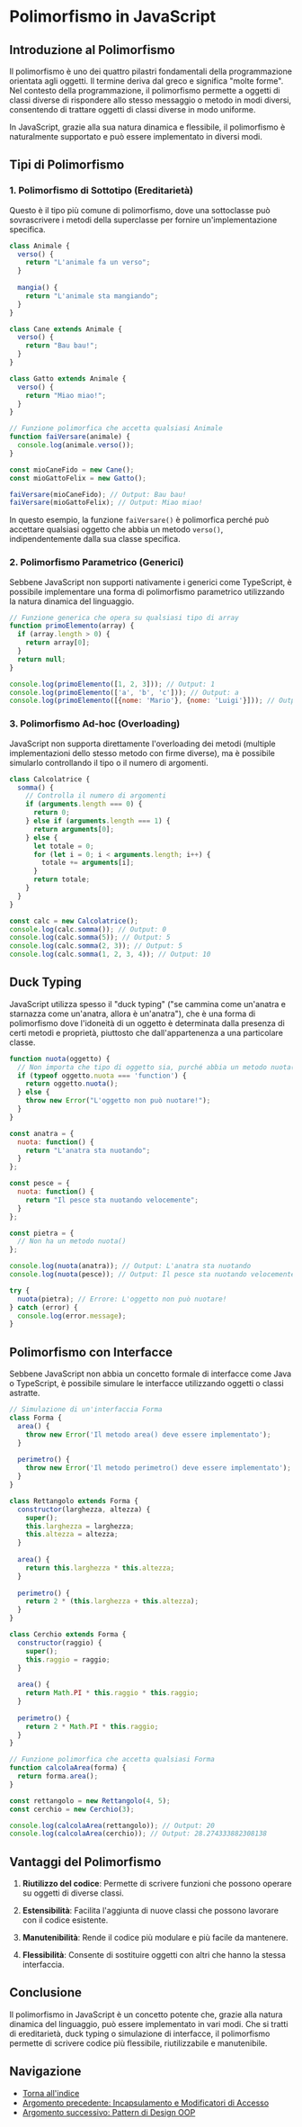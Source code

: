 # Polimorfismo in JavaScript

## Introduzione al Polimorfismo

Il polimorfismo è uno dei quattro pilastri fondamentali della programmazione orientata agli oggetti. Il termine deriva dal greco e significa "molte forme". Nel contesto della programmazione, il polimorfismo permette a oggetti di classi diverse di rispondere allo stesso messaggio o metodo in modi diversi, consentendo di trattare oggetti di classi diverse in modo uniforme.

In JavaScript, grazie alla sua natura dinamica e flessibile, il polimorfismo è naturalmente supportato e può essere implementato in diversi modi.

## Tipi di Polimorfismo

### 1. Polimorfismo di Sottotipo (Ereditarietà)

Questo è il tipo più comune di polimorfismo, dove una sottoclasse può sovrascrivere i metodi della superclasse per fornire un'implementazione specifica.

```javascript
class Animale {
  verso() {
    return "L'animale fa un verso";
  }
  
  mangia() {
    return "L'animale sta mangiando";
  }
}

class Cane extends Animale {
  verso() {
    return "Bau bau!";
  }
}

class Gatto extends Animale {
  verso() {
    return "Miao miao!";
  }
}

// Funzione polimorfica che accetta qualsiasi Animale
function faiVersare(animale) {
  console.log(animale.verso());
}

const mioCaneFido = new Cane();
const mioGattoFelix = new Gatto();

faiVersare(mioCaneFido); // Output: Bau bau!
faiVersare(mioGattoFelix); // Output: Miao miao!
```

In questo esempio, la funzione `faiVersare()` è polimorfica perché può accettare qualsiasi oggetto che abbia un metodo `verso()`, indipendentemente dalla sua classe specifica.

### 2. Polimorfismo Parametrico (Generici)

Sebbene JavaScript non supporti nativamente i generici come TypeScript, è possibile implementare una forma di polimorfismo parametrico utilizzando la natura dinamica del linguaggio.

```javascript
// Funzione generica che opera su qualsiasi tipo di array
function primoElemento(array) {
  if (array.length > 0) {
    return array[0];
  }
  return null;
}

console.log(primoElemento([1, 2, 3])); // Output: 1
console.log(primoElemento(['a', 'b', 'c'])); // Output: a
console.log(primoElemento([{nome: 'Mario'}, {nome: 'Luigi'}])); // Output: {nome: 'Mario'}
```

### 3. Polimorfismo Ad-hoc (Overloading)

JavaScript non supporta direttamente l'overloading dei metodi (multiple implementazioni dello stesso metodo con firme diverse), ma è possibile simularlo controllando il tipo o il numero di argomenti.

```javascript
class Calcolatrice {
  somma() {
    // Controlla il numero di argomenti
    if (arguments.length === 0) {
      return 0;
    } else if (arguments.length === 1) {
      return arguments[0];
    } else {
      let totale = 0;
      for (let i = 0; i < arguments.length; i++) {
        totale += arguments[i];
      }
      return totale;
    }
  }
}

const calc = new Calcolatrice();
console.log(calc.somma()); // Output: 0
console.log(calc.somma(5)); // Output: 5
console.log(calc.somma(2, 3)); // Output: 5
console.log(calc.somma(1, 2, 3, 4)); // Output: 10
```

## Duck Typing

JavaScript utilizza spesso il "duck typing" ("se cammina come un'anatra e starnazza come un'anatra, allora è un'anatra"), che è una forma di polimorfismo dove l'idoneità di un oggetto è determinata dalla presenza di certi metodi e proprietà, piuttosto che dall'appartenenza a una particolare classe.

```javascript
function nuota(oggetto) {
  // Non importa che tipo di oggetto sia, purché abbia un metodo nuota()
  if (typeof oggetto.nuota === 'function') {
    return oggetto.nuota();
  } else {
    throw new Error("L'oggetto non può nuotare!");
  }
}

const anatra = {
  nuota: function() {
    return "L'anatra sta nuotando";
  }
};

const pesce = {
  nuota: function() {
    return "Il pesce sta nuotando velocemente";
  }
};

const pietra = {
  // Non ha un metodo nuota()
};

console.log(nuota(anatra)); // Output: L'anatra sta nuotando
console.log(nuota(pesce)); // Output: Il pesce sta nuotando velocemente

try {
  nuota(pietra); // Errore: L'oggetto non può nuotare!
} catch (error) {
  console.log(error.message);
}
```

## Polimorfismo con Interfacce

Sebbene JavaScript non abbia un concetto formale di interfacce come Java o TypeScript, è possibile simulare le interfacce utilizzando oggetti o classi astratte.

```javascript
// Simulazione di un'interfaccia Forma
class Forma {
  area() {
    throw new Error('Il metodo area() deve essere implementato');
  }
  
  perimetro() {
    throw new Error('Il metodo perimetro() deve essere implementato');
  }
}

class Rettangolo extends Forma {
  constructor(larghezza, altezza) {
    super();
    this.larghezza = larghezza;
    this.altezza = altezza;
  }
  
  area() {
    return this.larghezza * this.altezza;
  }
  
  perimetro() {
    return 2 * (this.larghezza + this.altezza);
  }
}

class Cerchio extends Forma {
  constructor(raggio) {
    super();
    this.raggio = raggio;
  }
  
  area() {
    return Math.PI * this.raggio * this.raggio;
  }
  
  perimetro() {
    return 2 * Math.PI * this.raggio;
  }
}

// Funzione polimorfica che accetta qualsiasi Forma
function calcolaArea(forma) {
  return forma.area();
}

const rettangolo = new Rettangolo(4, 5);
const cerchio = new Cerchio(3);

console.log(calcolaArea(rettangolo)); // Output: 20
console.log(calcolaArea(cerchio)); // Output: 28.274333882308138
```

## Vantaggi del Polimorfismo

1. **Riutilizzo del codice**: Permette di scrivere funzioni che possono operare su oggetti di diverse classi.

2. **Estensibilità**: Facilita l'aggiunta di nuove classi che possono lavorare con il codice esistente.

3. **Manutenibilità**: Rende il codice più modulare e più facile da mantenere.

4. **Flessibilità**: Consente di sostituire oggetti con altri che hanno la stessa interfaccia.

## Conclusione

Il polimorfismo in JavaScript è un concetto potente che, grazie alla natura dinamica del linguaggio, può essere implementato in vari modi. Che si tratti di ereditarietà, duck typing o simulazione di interfacce, il polimorfismo permette di scrivere codice più flessibile, riutilizzabile e manutenibile.

## Navigazione

- [Torna all'indice](../README.md)
- [Argomento precedente: Incapsulamento e Modificatori di Accesso](./04_Incapsulamento.md)
- [Argomento successivo: Pattern di Design OOP](./06_Pattern_Design.md)